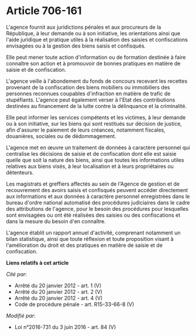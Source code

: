 # Article 706-161

L'agence fournit aux juridictions pénales et aux procureurs de la République, à leur demande ou à son initiative, les
orientations ainsi que l'aide juridique et pratique utiles à la réalisation des saisies et confiscations envisagées ou à la
gestion des biens saisis et confisqués. 

Elle peut mener toute action d'information ou de formation destinée à faire connaître son action et à promouvoir de bonnes
pratiques en matière de saisie et de confiscation. 

L'agence veille à l'abondement du fonds de concours recevant les recettes provenant de la confiscation des biens mobiliers ou
immobiliers des personnes reconnues coupables d'infraction en matière de trafic de stupéfiants. L'agence peut également
verser à l'Etat des contributions destinées au financement de la lutte contre la délinquance et la criminalité. 

Elle peut informer les services compétents et les victimes, à leur demande ou à son initiative, sur les biens qui sont
restitués sur décision de justice, afin d'assurer le paiement de leurs créances, notamment fiscales, douanières, sociales ou
de dédommagement. 

L'agence met en œuvre un traitement de données à caractère personnel qui centralise les décisions de saisie et de
confiscation dont elle est saisie quelle que soit la nature des biens, ainsi que toutes les informations utiles relatives aux
biens visés, à leur localisation et à leurs propriétaires ou détenteurs. 

Les magistrats et greffiers affectés au sein de l'Agence de gestion et de recouvrement des avoirs saisis et confisqués
peuvent accéder directement aux informations et aux données à caractère personnel enregistrées dans le bureau d'ordre
national automatisé des procédures judiciaires dans le cadre des attributions de l'agence, pour le besoin des procédures pour
lesquelles sont envisagées ou ont été réalisées des saisies ou des confiscations et dans la mesure du besoin d'en connaître.

L'agence établit un rapport annuel d'activité, comprenant notamment un bilan statistique, ainsi que toute réflexion et toute
proposition visant à l'amélioration du droit et des pratiques en matière de saisie et de confiscation.

**Liens relatifs à cet article**

_Cité par_:

  - Arrêté du 20 janvier 2012 - art. 1 (V)
  - Arrêté du 20 janvier 2012 - art. 2 (V)
  - Arrêté du 20 janvier 2012 - art. 4 (V)
  - Code de procédure pénale - art. R15-33-66-8 (V)

_Modifié par_:

  - Loi n°2016-731 du 3 juin 2016 - art. 84 (V)
